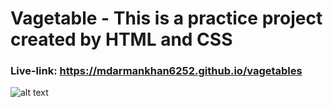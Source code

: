 # Vagetable - This is a practice project created by HTML and CSS
### Live-link: https://mdarmankhan6252.github.io/vagetables
![alt text](https://iili.io/2OKD5Ol.png)
